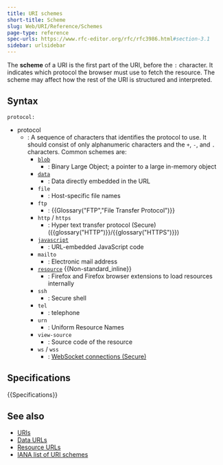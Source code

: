 ```yaml
---
title: URI schemes
short-title: Scheme
slug: Web/URI/Reference/Schemes
page-type: reference
spec-urls: https://www.rfc-editor.org/rfc/rfc3986.html#section-3.1
sidebar: urlsidebar
---
```


The **scheme** of a URI is the first part of the URI, before the `:` character. It indicates which protocol the browser must use to fetch the resource. The scheme may affect how the rest of the URI is structured and interpreted.

## Syntax

```url
protocol:
```

- protocol
  - : A sequence of characters that identifies the protocol to use. It should consist of only alphanumeric characters and the `+`, `-`, and `.` characters. Common schemes are:
    - [`blob`](/en-US/docs/Web/API/URL/createObjectURL_static)
      - : Binary Large Object; a pointer to a large in-memory object
    - [`data`](/en-US/docs/Web/URI/Reference/Schemes/data)
      - : Data directly embedded in the URL
    - `file`
      - : Host-specific file names
    - `ftp`
      - : {{Glossary("FTP","File Transfer Protocol")}}
    - `http` / `https`
      - : Hyper text transfer protocol (Secure) ({{glossary("HTTP")}}/{{glossary("HTTPS")}})
    - [`javascript`](/en-US/docs/Web/URI/Reference/Schemes/javascript)
      - : URL-embedded JavaScript code
    - `mailto`
      - : Electronic mail address
    - [`resource`](/en-US/docs/Web/URI/Reference/Schemes/resource) {{Non-standard_inline}}
      - : Firefox and Firefox browser extensions to load resources internally
    - `ssh`
      - : Secure shell
    - `tel`
      - : telephone
    - `urn`
      - : Uniform Resource Names
    - `view-source`
      - : Source code of the resource
    - `ws` / `wss`
      - : [WebSocket connections (Secure)](/en-US/docs/Web/API/WebSockets_API)

## Specifications

{{Specifications}}

## See also

- [URIs](/en-US/docs/Web/URI)
- [Data URLs](/en-US/docs/Web/URI/Reference/Schemes/data)
- [Resource URLs](/en-US/docs/Web/URI/Reference/Schemes/resource)
- [IANA list of URI schemes](https://www.iana.org/assignments/uri-schemes/uri-schemes.xhtml)
